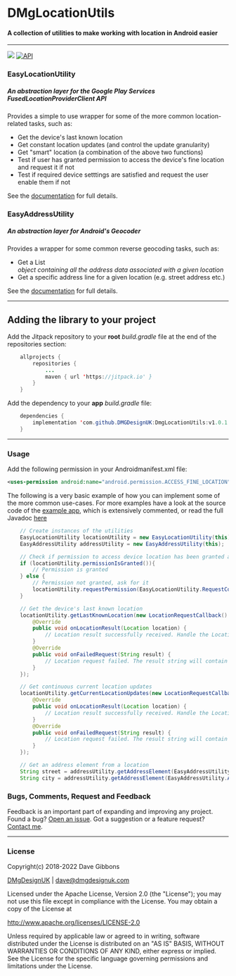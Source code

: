 # DMgLocationUtils

#### A collection of utilities to make working with location in Android easier

---

[![](https://jitpack.io/v/DMGDesignUK/DmgLocationUtils.svg)](https://jitpack.io/#DMGDesignUK/DmgLocationUtils)
[![API](https://img.shields.io/badge/API-17%2B-blue.svg?style=flat)](https://android-arsenal.com/api?level=17)

### EasyLocationUtility

##### An abstraction layer for the Google Play Services FusedLocationProviderClient API

Provides a simple to use wrapper for some of the more common location-related tasks, such as:
- Get the device's last known location
- Get constant location updates (and control the update granularity)
- Get "smart" location (a combination of the above two functions)
- Test if user has granted permission to access the device's fine location and request it if not
- Test if required device setttings are satisfied and request the user enable them if not

See the [documentation](http://www.dmgdesignuk.com/pages/docs/dmglocationutils/index.html) for full details.

### EasyAddressUtility

##### An abstraction layer for Android's Geocoder

Provides a wrapper for some common reverse geocoding tasks, such as:
- Get a List<Address> object containing all the address data associated with a given location
- Get a specific address line for a given location (e.g. street address etc.)

See the [documentation](http://www.dmgdesignuk.com/pages/docs/dmglocationutils/index.html) for full details.

---

## Adding the library to your project

Add the Jitpack repository to your **root** *build.gradle* file at the end of the repositories section:

```java
	allprojects {
		repositories {
			...
			maven { url 'https://jitpack.io' }
		}
	}
```

Add the dependency to your **app** *build.gradle* file:

```java
	dependencies {
		implementation 'com.github.DMGDesignUK:DmgLocationUtils:v1.0.1'
	}
```

---

### Usage

Add the following permission in your Androidmanifest.xml file:
```xml
<uses-permission android:name="android.permission.ACCESS_FINE_LOCATION"/>
```

The following is a very basic example of how you can implement some of the more common use-cases. For more examples have a look at the source code of the [example app](https://github.com/DMGDesignUK/DmgLocationUtils/blob/master/app/src/main/java/com/dmgdesignuk/app/MainActivity.java), which is extensively commented, or read the full Javadoc [here](http://www.dmgdesignuk.com/pages/docs/dmglocationutils/index.html)
```java
    // Create instances of the utilities
    EasyLocationUtility locationUtility = new EasyLocationUtility(this);
    EasyAddressUtility addressUtility = new EasyAddressUtility(this);

    // Check if permission to access device location has been granted and ask for it if not
    if (locationUtility.permissionIsGranted()){
        // Permission is granted
    } else {
        // Permission not granted, ask for it
        locationUtility.requestPermission(EasyLocationUtility.RequestCodes.REQUEST_CODE);
    }

    // Get the device's last known location
    locationUtility.getLastKnownLocation(new LocationRequestCallback() {
        @Override
        public void onLocationResult(Location location) {
            // Location result successfully received. Handle the Location object here.
        }
        @Override
        public void onFailedRequest(String result) {
            // Location request failed. The result string will contain the reason for failure.
        }
    });

    // Get continuous current location updates
    locationUtility.getCurrentLocationUpdates(new LocationRequestCallback() {
        @Override
        public void onLocationResult(Location location) {
            // Location result successfully received. Handle the Location object here.
        }
        @Override
        public void onFailedRequest(String result) {
            // Location request failed. The result string will contain the reason for failure.
        }
    });

    // Get an address element from a location
    String street = addressUtility.getAddressElement(EasyAddressUtility.AddressCodes.STREET_NAME, location);
    String city = addressUtility.getAddressElement(EasyAddressUtility.AddressCodes.CITY_NAME, location);
```

### Bugs, Comments, Request and Feedback

Feedback is an important part of expanding and improving any project. Found a bug? [Open an issue](https://github.com/DMGDesignUK/DmgLocationUtils/issues). Got a suggestion or a feature request? [Contact me](mailto:dave@dmgdesignuk.com).

---
### License
Copyright(c) 2018-2022 Dave Gibbons

[DMgDesignUK](http://www.dmgdesignuk.com/) | dave@dmgdesignuk.com

Licensed under the Apache License, Version 2.0 (the "License");
you may not use this file except in compliance with the License.
You may obtain a copy of the License at

  http://www.apache.org/licenses/LICENSE-2.0

Unless required by applicable law or agreed to in writing, software
distributed under the License is distributed on an "AS IS" BASIS,
WITHOUT WARRANTIES OR CONDITIONS OF ANY KIND, either express or implied.
See the License for the specific language governing permissions and
limitations under the License.
